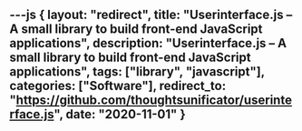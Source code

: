 ---js
{
	layout: "redirect",
	title: "Userinterface.js – A small library to build front-end JavaScript applications",
	description: "Userinterface.js – A small library to build front-end JavaScript applications",
	tags: ["library", "javascript"],
	categories: ["Software"],
	redirect_to: "https://github.com/thoughtsunificator/userinterface.js",
	date: "2020-11-01"
}
---

